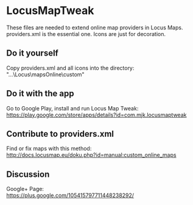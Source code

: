 LocusMapTweak
=============

These files are needed to extend online map providers in Locus Maps. 
providers.xml is the essential one. Icons are just for decoration. 

Do it yourself
--------------
Copy providers.xml and all icons into the directory:<br>
"...\Locus\mapsOnline\custom"

Do it with the app
------------------
Go to Google Play, install and run Locus Map Tweak: <br>
https://play.google.com/store/apps/details?id=com.mjk.locusmaptweak

Contribute to providers.xml
---------------------------
Find or fix maps with this method: <br>
http://docs.locusmap.eu/doku.php?id=manual:custom_online_maps

Discussion
----------
Google+ Page: <br>
https://plus.google.com/105415797711448238292/
